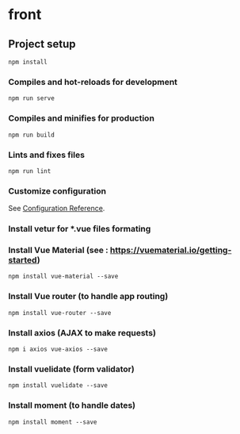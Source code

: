 # front

## Project setup
```
npm install
```

### Compiles and hot-reloads for development
```
npm run serve
```

### Compiles and minifies for production
```
npm run build
```

### Lints and fixes files
```
npm run lint
```

### Customize configuration
See [Configuration Reference](https://cli.vuejs.org/config/).


### Install vetur for *.vue files formating


### Install Vue Material (see : https://vuematerial.io/getting-started)
```
npm install vue-material --save
```

### Install Vue router (to handle app routing)
```
npm install vue-router --save
```

### Install axios (AJAX to make requests)
```
npm i axios vue-axios --save
```


### Install vuelidate (form validator)
```
npm install vuelidate --save
```

### Install moment (to handle dates)
```
npm install moment --save
```